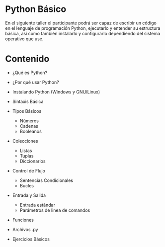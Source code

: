 # Python Básico

En el siguiente taller el participante podrá ser capaz de escribir un código en el lenguaje de programación Python, ejecutarlo y entender su estructura básica, así como también instalarlo y configurarlo dependiendo del sistema operativo que use.


# Contenido

* ¿Qué es Python?
* ¿Por qué usar Python?
* Instalando Python (Windows y GNU/Linux)
* Sintaxis Básica

* Tipos Básicos
	* Números
	* Cadenas
	* Booleanos

* Colecciones
	* Listas
	* Tuplas
	* Diccionarios

* Control de Flujo
	* Sentencias Condicionales
	* Bucles

* Entrada y Salida
	* Entrada estándar
	* Parámetros de linea de comandos

* Funciones

* Archivos .py

* Ejercicios Básicos